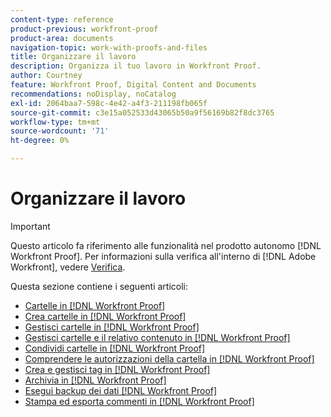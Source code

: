 ```yaml
---
content-type: reference
product-previous: workfront-proof
product-area: documents
navigation-topic: work-with-proofs-and-files
title: Organizzare il lavoro
description: Organizza il tuo lavoro in Workfront Proof.
author: Courtney
feature: Workfront Proof, Digital Content and Documents
recommendations: noDisplay, noCatalog
exl-id: 2064baa7-598c-4e42-a4f3-211198fb065f
source-git-commit: c3e15a052533d43065b50a9f56169b82f8dc3765
workflow-type: tm+mt
source-wordcount: '71'
ht-degree: 0%

---
```


# Organizzare il lavoro

>[!IMPORTANT]
>
>Questo articolo fa riferimento alle funzionalità nel prodotto autonomo [!DNL Workfront Proof]. Per informazioni sulla verifica all&#39;interno di [!DNL Adobe Workfront], vedere [Verifica](../../../review-and-approve-work/proofing/proofing.md).

Questa sezione contiene i seguenti articoli:

* [Cartelle in [!DNL Workfront Proof]](../../../workfront-proof/wp-work-proofsfiles/organize-your-work/folders.md)
* [Crea cartelle in [!DNL Workfront Proof]](../../../workfront-proof/wp-work-proofsfiles/organize-your-work/create-folders.md)
* [Gestisci cartelle in [!DNL Workfront Proof]](../../../workfront-proof/wp-work-proofsfiles/organize-your-work/manage-folders.md)
* [Gestisci cartelle e il relativo contenuto in [!DNL Workfront Proof]](../../../workfront-proof/wp-work-proofsfiles/organize-your-work/manage-folders-and-contents.md)
* [Condividi cartelle in [!DNL Workfront Proof]](../../../workfront-proof/wp-work-proofsfiles/organize-your-work/share-folders.md)
* [Comprendere le autorizzazioni della cartella in [!DNL Workfront Proof]](../../../workfront-proof/wp-work-proofsfiles/organize-your-work/folder-permissions.md)
* [Crea e gestisci tag in [!DNL Workfront Proof]](../../../workfront-proof/wp-work-proofsfiles/organize-your-work/create-and-manage-tags.md)
* [Archivia in [!DNL Workfront Proof]](../../../workfront-proof/wp-work-proofsfiles/organize-your-work/archive.md)
* [Esegui backup dei dati  [!DNL Workfront Proof] ](../../../workfront-proof/wp-work-proofsfiles/organize-your-work/back-up-data.md)
* [Stampa ed esporta commenti in [!DNL Workfront Proof]](../../../workfront-proof/wp-work-proofsfiles/organize-your-work/print-and-export-comments.md)
